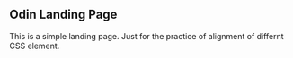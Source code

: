 ## Odin Landing Page
This is a simple landing page. Just for the practice of alignment of differnt CSS element. 
